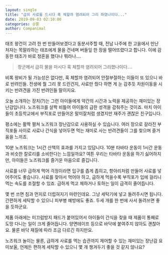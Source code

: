 ```yaml
---
layout: single
title: "급히 사료를 드시다 혹 체할까 염려되어 그리 하였나이다..."
date: 2019-09-03 02:10:00
categories: 상품
author: Companimal
---
```


태조 왕건이 고려 한 번 만들어보겠다고 동분서주할 때, 전남 나주에 한 고을에서 만난 처자는 목말라하는 태조에게 물을 건네며 버들잎 한 장을 떨어뜨렸다고 합니다. 이에 감동한 태조가 바로 청혼을 했다나 뭐라나….

> 장군께서 급히 물을 마시다 혹 체할까 염려되어 그리했나이다….

비록 왕비가 될 가능성은 없다만, 혹 체할까 염려되어 안절부절하는 이들이 또 있으니 바로 반려인들. 전생에 뭘 그리 못 드린건지, 사료만 줬다 하면 게 눈 감추듯 차원이동을 시키는 반려견을 가진 반려인들 말이지요.

오늘 소개하는 장치(?)는 그런 아이들에게 약간의 시간과 노력을 제공하는 재미있는 장난감입니다. 노즈워크를 살짝 비틀어 아이들의 급한 성격을 감춰주는 것이죠. 마치 아이들이 초등학교에서 부직포로 만들어온 말미잘처럼 생겼지만 재주가 괜찮은 친구입니다.

평소에는 활짝 펼쳐 노즈워크 장난감으로 사용하실 수 있습니다. 여러 장으로 갈라진 부직포들 사이로 사료나 간식을 넣어두면 먹는 재미로 사는 반려견들이 그를 찾으며 즐거움을 느끼죠.

10분 노즈워크는 1시간 산책의 효과를 가지고 있답니다. 10분 타바타 운동이 1시간 운동과 비슷한 칼로리를 소비한다는 느낌일까요? 여튼 우리는 타바타 운동을 하기 싫어하지만, 아이들은 노즈워크를 즐거운 마음으로 즐깁니다.

사료를 너무 급하게 먹어 걱정이라면 입구를 좁게 좁히고, 항아리처럼 만들어 사료를 넣어주어도 좋습니다. 사료를 찾아서 먹어야 하고, 급하게 먹을수록 부직포가 입에 걸리니 먹는 속도를 조절할 수 있죠. 급하게 먹고 체하거나 토하는 일이 급격히 줄어듭니다.

몇 번 쓰면 침과 먼지로 더럽혀지기 마련인데요. 그냥 세탁기에 넣고 돌려주시면 됩니다. 간편하게 세탁할 수 있으니 피부병 예방에도 좋죠. 두세 개를 한 번에 사서 돌려쓰면 좋을 듯하군요.

제품 아래에는 미끄럼방지 패드가 붙어있어서 아이들이 간식을 찾을 때 제품이 통째로 도망 다니는 일이 크게 줄어듭니다. 양면테이프 등으로 바닥에 붙여주지 않아도 괜찮아요. 물론 바닥 재질에 따라 조금 다르긴 하지만요.

노즈워크 놀이는 물론, 급하게 사료를 먹는 습관까지 제어할 수 있는 재미있는 장난감 요미보울, 언제든 편하게 세탁할 수 있으니 몇 개 챙겨두기 좋을 것 같지 않나요?
